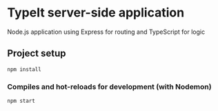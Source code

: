# TypeIt server-side application
Node.js application using Express for routing and TypeScript for logic

## Project setup
```
npm install
```

### Compiles and hot-reloads for development (with Nodemon)
```
npm start
```
